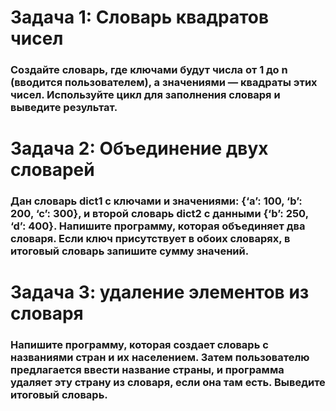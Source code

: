 # Задача 1: Словарь квадратов чисел
### Создайте словарь, где ключами будут числа от 1 до n (вводится пользователем), а значениями — квадраты этих чисел. Используйте цикл для заполнения словаря и выведите результат.

# Задача 2: Объединение двух словарей
### Дан словарь dict1 с ключами и значениями: {‘a’: 100, ‘b’: 200, ‘c’: 300}, и второй словарь dict2 с данными {‘b’: 250, ‘d’: 400}. Напишите программу, которая объединяет два словаря. Если ключ присутствует в обоих словарях, в итоговый словарь запишите сумму значений.

# Задача 3: удаление элементов из словаря

### Напишите программу, которая создает словарь с названиями стран и их населением. Затем пользователю предлагается ввести название страны, и программа удаляет эту страну из словаря, если она там есть. Выведите итоговый словарь.
